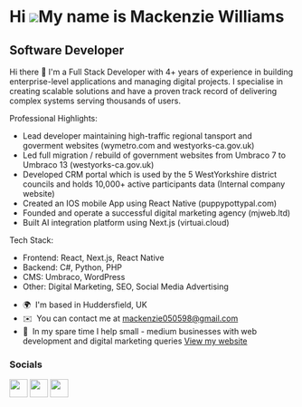 Hi ![](https://user-images.githubusercontent.com/18350557/176309783-0785949b-9127-417c-8b55-ab5a4333674e.gif)My name is Mackenzie Williams
=========================================================================================================================================

Software Developer
------------------

Hi there 👋
I'm a Full Stack Developer with 4+ years of experience in building enterprise-level applications and managing digital projects. I specialise in creating scalable solutions and have a proven track record of delivering complex systems serving thousands of users.

Professional Highlights:

- Lead developer maintaining high-traffic regional tansport and goverment websites (wymetro.com and westyorks-ca.gov.uk)
- Led full migration / rebuild of government websites from Umbraco 7 to Umbraco 13 (westyorks-ca.gov.uk)
- Developed CRM portal which is used by the 5 WestYorkshire district councils and holds 10,000+ active participants data (Internal company website)
- Created an IOS mobile App using React Native (puppypottypal.com)
- Founded and operate a successful digital marketing agency (mjweb.ltd)
- Built AI integration platform using Next.js (virtuai.cloud)

Tech Stack:

- Frontend: React, Next.js, React Native
- Backend: C#, Python, PHP
- CMS: Umbraco, WordPress
- Other: Digital Marketing, SEO, Social Media Advertising

* 🌍  I'm based in Huddersfield, UK
* ✉️  You can contact me at [mackenzie050598@gmail.com](mailto:mackenzie050598@gmail.com)
* 🚀  In my spare time I help small - medium businesses with web development and digital marketing queries [View my website](http://mjweb.ltd)

### Socials

<p align="left"> <a href="https://www.github.com/Macca050598" target="_blank" rel="noreferrer"><img src="https://raw.githubusercontent.com/danielcranney/readme-generator/main/public/icons/socials/github.svg" width="32" height="32" /></a> <a href="http://www.instagram.com/mjweb_ltd" target="_blank" rel="noreferrer"><img src="https://raw.githubusercontent.com/danielcranney/readme-generator/main/public/icons/socials/instagram.svg" width="32" height="32" /></a> <a href="https://www.linkedin.com/in/mackenzie-williams-4307a4199" target="_blank" rel="noreferrer"><img src="https://raw.githubusercontent.com/danielcranney/readme-generator/main/public/icons/socials/linkedin.svg" width="32" height="32" /></a></p>
